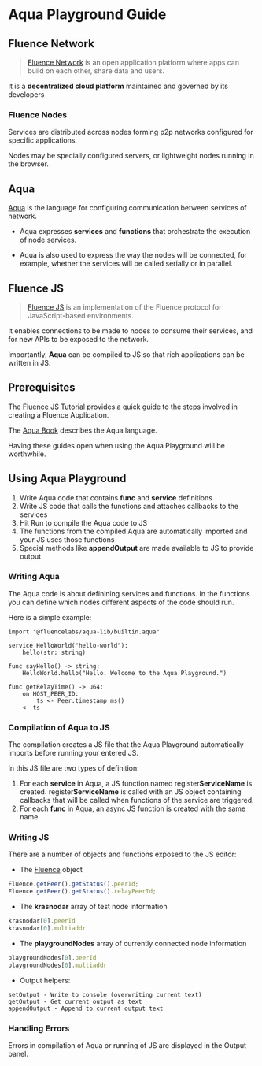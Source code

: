 # Aqua Playground Guide
## Fluence Network
> [Fluence Network](https://fluence.network/) is an open application platform where apps can build on each other, share data and users.

It is a **decentralized cloud platform** maintained and governed by its developers

### Fluence Nodes
Services are distributed across nodes forming p2p networks configured for specific applications.

Nodes may be specially configured servers, or lightweight nodes running in the browser.

## Aqua
[Aqua](https://doc.fluence.dev/aqua-book/) is the language for configuring communication between services of network.

* Aqua expresses **services** and **functions** that orchestrate the execution of node services.

* Aqua is also used to express the way the nodes will be connected, for example, whether the services will be called serially or in parallel.

## Fluence JS

> [Fluence JS](https://doc.fluence.dev/docs/fluence-js) is an implementation of the Fluence protocol for JavaScript-based environments.

It enables connections to be made to nodes to consume their services, and for new APIs to be exposed to the network.

Importantly, **Aqua** can be compiled to JS so that rich applications can be written in JS.

## Prerequisites

The [Fluence JS Tutorial](https://doc.fluence.dev/docs/fluence-js/1_concepts) provides a quick guide to the steps involved in creating a Fluence Application.

The [Aqua Book](https://doc.fluence.dev/aqua-book/language) describes the Aqua language.

Having these guides open when using the Aqua Playground will be worthwhile.

## Using Aqua Playground

1. Write Aqua code that contains **func** and **service** definitions
2. Write JS code that calls the functions and attaches callbacks to the services
3. Hit Run to compile the Aqua code to JS
4. The functions from the compiled Aqua are automatically imported and your JS uses those functions
5. Special methods like **appendOutput** are made available to JS to provide output

### Writing Aqua

The Aqua code is about definining services and functions. In the functions you can define which nodes different aspects of the code should run.

Here is a simple example:

```
import "@fluencelabs/aqua-lib/builtin.aqua"

service HelloWorld("hello-world"):
    hello(str: string)
    
func sayHello() -> string:
    HelloWorld.hello("Hello. Welcome to the Aqua Playground.")
    
func getRelayTime() -> u64:
    on HOST_PEER_ID:
        ts <- Peer.timestamp_ms()
    <- ts
```

### Compilation of Aqua to JS

The compilation creates a JS file that the Aqua Playground automatically imports before running your entered JS.

In this JS file are two types of definition:

1. For each **service** in Aqua, a JS function named register**ServiceName** is created. register**ServiceName** is called with an JS object containing callbacks that will be called when functions of the service are triggered.
2. For each **func** in Aqua, an async JS function is created with the same name.

### Writing JS

There are a number of objects and functions exposed to the JS editor:

* The [Fluence](https://fluence.network/fluence-js/modules.html#Fluence) object

```js
Fluence.getPeer().getStatus().peerId;
Fluence.getPeer().getStatus().relayPeerId;
```

* The **krasnodar** array of test node information

```js
krasnodar[0].peerId
krasnodar[0].multiaddr
```

* The **playgroundNodes** array of currently connected node information

```js
playgroundNodes[0].peerId
playgroundNodes[0].multiaddr
```

* Output helpers:

```
setOutput - Write to console (overwriting current text)
getOutput - Get current output as text
appendOutput - Append to current output text
```

### Handling Errors

Errors in compilation of Aqua or running of JS are displayed in the Output panel.
